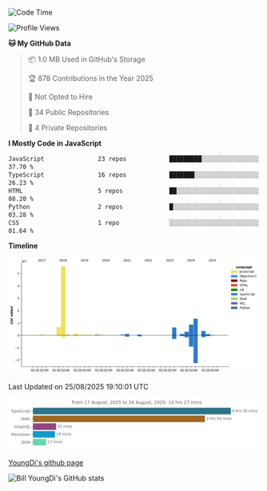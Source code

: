 <!--START_SECTION:waka-->
![Code Time](http://img.shields.io/badge/Code%20Time-1%2C392%20hrs%2013%20mins-blue)

![Profile Views](http://img.shields.io/badge/Profile%20Views-0-blue)

**🐱 My GitHub Data** 

> 📦 1.0 MB Used in GitHub's Storage 
 > 
> 🏆 878 Contributions in the Year 2025
 > 
> 🚫 Not Opted to Hire
 > 
> 📜 34 Public Repositories 
 > 
> 🔑 4 Private Repositories 
 > 
**I Mostly Code in JavaScript** 

```text
JavaScript               23 repos            █████████░░░░░░░░░░░░░░░░   37.70 % 
TypeScript               16 repos            ███████░░░░░░░░░░░░░░░░░░   26.23 % 
HTML                     5 repos             ██░░░░░░░░░░░░░░░░░░░░░░░   08.20 % 
Python                   2 repos             █░░░░░░░░░░░░░░░░░░░░░░░░   03.28 % 
CSS                      1 repo              ░░░░░░░░░░░░░░░░░░░░░░░░░   01.64 % 
```



**Timeline**

![Lines of Code chart](https://raw.githubusercontent.com/Youngdi/Youngdi/master/assets/bar_graph.png)


 Last Updated on 25/08/2025 19:10:01 UTC
<!--END_SECTION:waka-->

![wakatime](./images/stat.svg)

[YoungDi's github page](https://youngdi.github.io)

![Bill YoungDi's GitHub stats](https://github-readme-stats.vercel.app/api?username=youngdi&count_private=true&show_icons=true)
